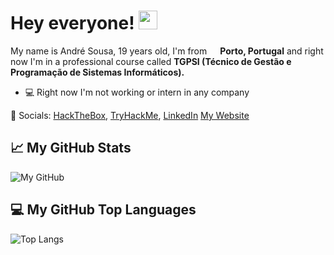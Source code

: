 # Hey everyone! <img src="https://raw.githubusercontent.com/MartinHeinz/MartinHeinz/master/wave.gif" width="30px">

My name is André Sousa, 19 years old, I'm from <img src="https://image.flaticon.com/icons/svg/197/197463.svg" width="13"/> <b>Porto, Portugal</b> and right now I'm in a professional course called <b>TGPSI (Técnico de Gestão e Programação de Sistemas Informáticos).</b> <br>
- 💻 Right now I'm not working or intern in any company



📱 Socials:
[HackTheBox](https://www.hackthebox.eu/profile/281795), 
[TryHackMe](https://tryhackme.com/p/andresousa.23), 
[LinkedIn](https://www.linkedin.com/in/andr%C3%A9-sousa-324032208/)
[My Website](https://andresousa.pt)

## &#x1f4c8; My GitHub Stats

![My GitHub](https://github-readme-stats.vercel.app/api?username=andresousa23&count_private=true&show_icons=true&theme=dracula&include_all_commits=true)

## 💻 My GitHub Top Languages

![Top Langs](https://github-readme-stats.vercel.app/api/top-langs/?username=andresousa23&theme=dracula&count_private=true&show_icons=true)

